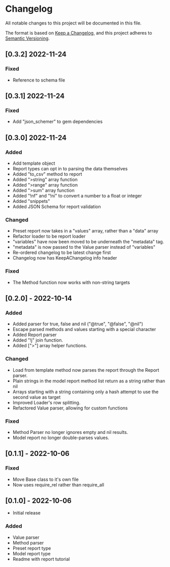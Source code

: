 # Changelog

All notable changes to this project will be documented in this file.

The format is based on [Keep a Changelog](https://keepachangelog.com/en/1.0.0/),
and this project adheres to [Semantic Versioning](https://semver.org/spec/v2.0.0.html).

## [0.3.2] 2022-11-24
### Fixed
- Reference to schema file

## [0.3.1] 2022-11-24
### Fixed
- Add "json_schemer" to gem dependencies

## [0.3.0] 2022-11-24
### Added
- Add template object
- Report types can opt in to parsing the data themselves
- Added "to_csv" method to report
- Added ">string" array function
- Added ">range" array function
- Added ">sum" array function
- Added "!nf" and "!ni" to convert a number to a float or integer
- Added "snippets"
- Added JSON Schema for report validation

### Changed
- Preset report now takes in a "values" array, rather than a "data" array
- Refactor loader to be report loader
- "variables" have now been moved to be underneath the "metadata" tag.
- "metadata" is now passed to the Value parser instead of "variables"
- Re-ordered changelog to be latest change first
- Changelog now has KeepAChangelog info header

### Fixed
- The Method function now works with non-string targets

## [0.2.0] - 2022-10-14
### Added
- Added parser for true, false and nil ("@true", "@false", "@nil")
- Escape parsed methods and values starting with a special character
- Added Report parser
- Added "!j" join function.
- Added [">"] array helper functions.

### Changed
- Load from template method now parses the report through the Report parser.
- Plain strings in the model report method list return as a string rather than nil
- Arrays starting with a string containing only a hash attempt to use the second value as target
- Improved Loader's row splitting.
- Refactored Value parser, allowing for custom functions

### Fixed
- Method Parser no longer ignores empty and nil results.
- Model report no longer double-parses values.

## [0.1.1] - 2022-10-06
### Fixed
- Move Base class to it's own file
- Now uses require_rel rather than require_all

## [0.1.0] - 2022-10-06
- Initial release

### Added
- Value parser
- Method parser
- Preset report type
- Model report type
- Readme with report tutorial